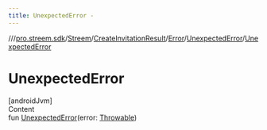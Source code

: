 ```yaml
---
title: UnexpectedError -
---
```

//[<root>](../../../../../../index.md)/[pro.streem.sdk](../../../../index.md)/[Streem](../../../index.md)/[CreateInvitationResult](../../index.md)/[Error](../index.md)/[UnexpectedError](index.md)/[UnexpectedError](-unexpected-error.md)



# UnexpectedError  
[androidJvm]  
Content  
fun [UnexpectedError](-unexpected-error.md)(error: [Throwable](https://kotlinlang.org/api/latest/jvm/stdlib/kotlin/-throwable/index.html))  



